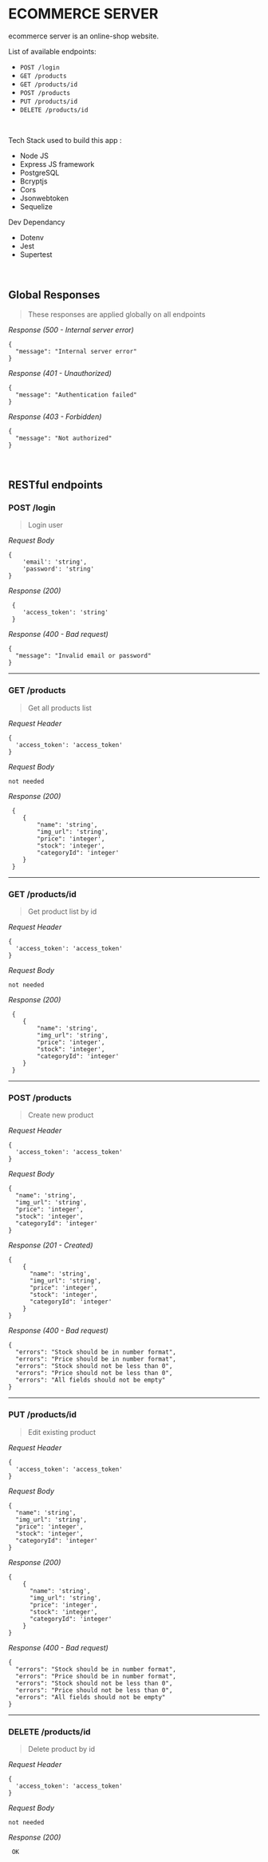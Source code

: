 # ECOMMERCE SERVER
ecommerce server is an online-shop website.

List of available endpoints:
​
- `POST /login`
- `GET /products`
- `GET /products/id`
- `POST /products`
- `PUT /products/id`
- `DELETE /products/id`

&nbsp;

Tech Stack used to build this app :
* Node JS
* Express JS framework
* PostgreSQL
* Bcryptjs
* Cors
* Jsonwebtoken
* Sequelize

Dev Dependancy
* Dotenv
* Jest
* Supertest


&nbsp;

## Global Responses
> These responses are applied globally on all endpoints

_Response (500 - Internal server error)_
```
{
  "message": "Internal server error"
}
```

_Response (401 - Unauthorized)_
```
{
  "message": "Authentication failed"
}
```

_Response (403 - Forbidden)_
```
{
  "message": "Not authorized"
}
```

&nbsp;

## RESTful endpoints

### POST /login

> Login user

_Request Body_
```
{
    'email': 'string',
    'password': 'string'
}
```

_Response (200)_
```
 {
    'access_token': 'string'
 }
```

_Response (400 - Bad request)_
```
{
  "message": "Invalid email or password"
}
```

---
### GET /products

> Get all products list

_Request Header_
```
{
  'access_token': 'access_token'
}
```

_Request Body_
```
not needed
```

_Response (200)_
```
 {
    {
        "name": 'string',
        "img_url": 'string',
        "price": 'integer',
        "stock": 'integer',
        "categoryId": 'integer'
    }
 }
```

---
### GET /products/id

> Get product list by id

_Request Header_
```
{
  'access_token': 'access_token'
}
```

_Request Body_
```
not needed
```

_Response (200)_
```
 {
    {
        "name": 'string',
        "img_url": 'string',
        "price": 'integer',
        "stock": 'integer',
        "categoryId": 'integer'
    }
 }
```

---
### POST /products

> Create new product

_Request Header_
```
{
  'access_token': 'access_token'
}
```

_Request Body_
```
{
  "name": 'string',
  "img_url": 'string',
  "price": 'integer',
  "stock": 'integer',
  "categoryId": 'integer'
}
```

_Response (201 - Created)_
```
{
    {
      "name": 'string',
      "img_url": 'string',
      "price": 'integer',
      "stock": 'integer',
      "categoryId": 'integer'
    }
}
```

_Response (400 - Bad request)_
```
{
  "errors": "Stock should be in number format",
  "errors": "Price should be in number format",
  "errors": "Stock should not be less than 0",
  "errors": "Price should not be less than 0",
  "errors": "All fields should not be empty"
}
```

---
### PUT /products/id

> Edit existing product

_Request Header_
```
{
  'access_token': 'access_token'
}
```

_Request Body_
```
{
  "name": 'string',
  "img_url": 'string',
  "price": 'integer',
  "stock": 'integer',
  "categoryId": 'integer'
}

```

_Response (200)_
```
{
    {
      "name": 'string',
      "img_url": 'string',
      "price": 'integer',
      "stock": 'integer',
      "categoryId": 'integer'
    }
}
```

_Response (400 - Bad request)_
```
{
  "errors": "Stock should be in number format",
  "errors": "Price should be in number format",
  "errors": "Stock should not be less than 0",
  "errors": "Price should not be less than 0",
  "errors": "All fields should not be empty"
}
```

---
### DELETE /products/id

> Delete product by id

_Request Header_
```
{
  'access_token': 'access_token'
}
```

_Request Body_
```
not needed
```

_Response (200)_
```
 OK
```
